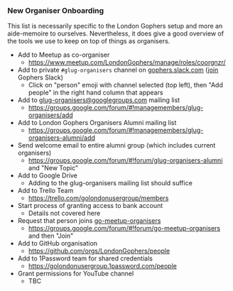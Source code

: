 ### New Organiser Onboarding

This list is necessarily specific to the London Gophers setup and more an aide-memoire to ourselves. Nevertheless, it
does give a good overview of the tools we use to keep on top of things as organisers.

* Add to Meetup as co-organiser
  * https://www.meetup.com/LondonGophers/manage/roles/coorgnzr/
* Add to private `#glug-organisers` channel on [gophers.slack.com](https://gophers.slack.com/) ([join](https://invite.slack.golangbridge.org/) Gophers Slack)
  * Click on "person" emoji with channel selected (top left), then "Add people" in the right hand column that appears
* Add to glug-organisers@googlegroups.com mailing list
  * https://groups.google.com/forum/#!managemembers/glug-organisers/add
* Add to London Gophers Organisers Alumni mailing list
  * https://groups.google.com/forum/#!managemembers/glug-organisers-alumni/add
* Send welcome email to entire alumni group (which includes current organisers)
  * https://groups.google.com/forum/#!forum/glug-organisers-alumni and "New Topic"
* Add to Google Drive
  * Adding to the glug-organisers mailing list should suffice
* Add to Trello Team
  * https://trello.com/golondonusergroup/members
* Start process of granting access to bank account
  * Details not covered here
* Request that person joins [go-meetup-organisers](https://groups.google.com/forum/#!forum/go-meetup-organisers)
  * https://groups.google.com/forum/#!forum/go-meetup-organisers and then "Join"
* Add to GitHub organisation
  * https://github.com/orgs/LondonGophers/people
* Add to 1Password team for shared credentials
  * https://golondonusergroup.1password.com/people
* Grant permissions for YouTube channel
  * TBC


